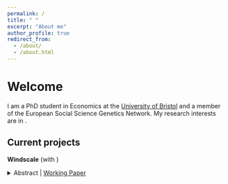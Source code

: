 ```yaml
---
permalink: /
title: " "
excerpt: "About me"
author_profile: true
redirect_from: 
  - /about/
  - /about.html
---
```


# Welcome
I am a PhD student in Economics at the [University of Bristol](https://www.bristol.ac.uk/) and a member of the European Social Science Genetics Network. My research interests are in .

## Current projects
**Windscale** (with )
<details>
<summary>Abstract | <a href="public pdf link">Working Paper</a> </summary>
abstract
</details>
<br>

